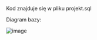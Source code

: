 Kod znajduje się w pliku projekt.sql

Diagram bazy:


![image](https://github.com/Deidar3/Oracle-SQL-Projekt/assets/85759165/1fdc8f3f-65f2-452c-9f4c-38b464531dfc)
